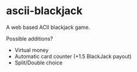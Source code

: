 # ascii-blackjack
A web based ACII blackjack game.

Possible additions?
- Virtual money
- Automatic card counter (+1.5 BlackJack payout)
- Split/Double choice
